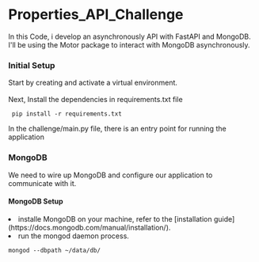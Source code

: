 # Properties_API_Challenge
<p>
In this Code, i develop an asynchronously API with FastAPI and MongoDB.<br/>
I'll be using the Motor package to interact with MongoDB asynchronously.
</p>
<p>
  <h3>Initial Setup</h3>
  Start by creating and activate a virtual environment. <br/><br/>
  Next, Install the dependencies in requirements.txt file <br/>
  <pre><code> pip install -r requirements.txt</code></pre>
  
  In the challenge/main.py file, there is an entry point for running the application
</p>
<p>
  <h3>MongoDB</h3>
  We need to wire up MongoDB and configure our application to communicate with it.<br/>
  <h4>MongoDB Setup</h4>
  <lu>
  <li>installe MongoDB on your machine, refer to the [installation guide](https://docs.mongodb.com/manual/installation/).</li>
  <li>run the mongod daemon process.</li>
  <pre><code>mongod --dbpath ~/data/db/</code></pre>
  </lu>
</p>
